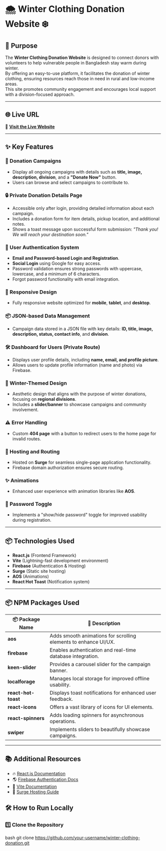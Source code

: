 # 🌨️ Winter Clothing Donation Website ❄️  

## 🌟 Purpose  
The **Winter Clothing Donation Website** is designed to connect donors with volunteers to help vulnerable people in Bangladesh stay warm during winter.  
By offering an easy-to-use platform, it facilitates the donation of winter clothing, ensuring resources reach those in need in rural and low-income areas.  
This site promotes community engagement and encourages local support with a division-focused approach.  

---

## 🌐 Live URL  
🔗 **[Visit the Live Website](http://assignment9-1234.surge.sh)**  

---


## ✨ Key Features  

### 🧥 Donation Campaigns  
- Display all ongoing campaigns with details such as **title, image, description, division**, and a **"Donate Now"** button.  
- Users can browse and select campaigns to contribute to.  

### 🔒 Private Donation Details Page  
- Accessible only after login, providing detailed information about each campaign.  
- Includes a donation form for item details, pickup location, and additional notes.  
- Shows a toast message upon successful form submission: *"Thank you! We will reach your destination soon."*  

### 🔑 User Authentication System  
- **Email and Password-based Login and Registration**.  
- **Social Login** using Google for easy access.  
- Password validation ensures strong passwords with uppercase, lowercase, and a minimum of 6 characters.  
- Forgot password functionality with email integration.  

### 📱 Responsive Design  
- Fully responsive website optimized for **mobile**, **tablet**, and **desktop**.  

### 📦 JSON-based Data Management  
- Campaign data stored in a JSON file with key details: **ID, title, image, description, status, contact info**, and **division**.  

### 🛠️ Dashboard for Users (Private Route)  
- Displays user profile details, including **name, email, and profile picture**.  
- Allows users to update profile information (name and photo) via Firebase.  

### 🎨 Winter-Themed Design  
- Aesthetic design that aligns with the purpose of winter donations, focusing on **regional divisions**.  
- Includes a **slider/banner** to showcase campaigns and community involvement.  

### ⚠️ Error Handling  
- Custom **404 page** with a button to redirect users to the home page for invalid routes.  

### 🚀 Hosting and Routing  
- Hosted on **Surge** for seamless single-page application functionality.  
- Firebase domain authorization ensures secure routing.  

### ✨ Animations  
- Enhanced user experience with animation libraries like **AOS**.  

### 🔐 Password Toggle  
- Implements a "show/hide password" toggle for improved usability during registration.  

---

## 📦 Technologies Used  
- **React.js** (Frontend Framework)  
- **Vite** (Lightning-fast development environment)  
- **Firebase** (Authentication & Hosting)  
- **Surge** (Static site hosting)  
- **AOS** (Animations)  
- **React Hot Toast** (Notification system)  

---

## 📦 NPM Packages Used  

| 📦 **Package Name**       | 🌟 **Description**                                                     |  
|---------------------------|-----------------------------------------------------------------------|  
| **aos**                 | Adds smooth animations for scrolling elements to enhance UI/UX.      |  
| **firebase**            | Enables authentication and real-time database integration.           |  
| **keen-slider**         | Provides a carousel slider for the campaign banner.                  |  
| **localforage**         | Manages local storage for improved offline usability.                |  
| **react-hot-toast**     | Displays toast notifications for enhanced user feedback.             |  
| **react-icons**         | Offers a vast library of icons for UI elements.                      |  
| **react-spinners**      | Adds loading spinners for asynchronous operations.                   |  
| **swiper**              | Implements sliders to beautifully showcase campaigns.                |  

---
## 📚 Additional Resources  
- 🔥 [React.js Documentation](https://reactjs.org/docs/getting-started.html)  
- 🌎 [Firebase Authentication Docs](https://firebase.google.com/docs/auth)  
- 📌 [Vite Documentation](https://vitejs.dev/)  
- 🚀 [Surge Hosting Guide](https://surge.sh/help/getting-started-with-surge) 
## 🛠 How to Run Locally  

### 1️⃣ Clone the Repository  
bash
git clone https://github.com/your-username/winter-clothing-donation.git

